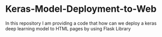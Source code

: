 # Keras-Model-Deployment-to-Web
In this repository I am providing a code that how can we deploy a keras deep learning model to HTML pages by using Flask Library
